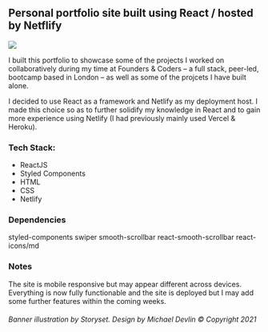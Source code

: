 ## Personal portfolio site built using React / hosted by Netflify

![](https://user-images.githubusercontent.com/23028288/122434214-ce658f00-cf8e-11eb-93cb-c27f63585f0c.png)

I built this portfolio to showcase some of the projects I worked on collaboratively during my time at Founders & Coders – a full stack, peer-led, bootcamp based in London – as well as some of the projcets I have built alone.

I decided to use React as a framework and Netlify as my deployment host. I made this choice so as to further solidify my knowledge in React and to gain more experience using Netlify (I had previously mainly used Vercel & Heroku).

### Tech Stack:
- ReactJS
- Styled Components
- HTML
- CSS
- Netlify

### Dependencies
styled-components
swiper
smooth-scrollbar
react-smooth-scrollbar
react-icons/md

### Notes

The site is mobile responsive but may appear different across devices. Everything is now fully functionable and the site is deployed but I may add some further features within the coming weeks.

###### *Banner illustration by Storyset. Design by Michael Devlin © Copyright 2021*
